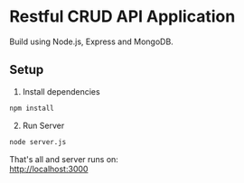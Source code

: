 # Restful CRUD API Application

Build using Node.js, Express and MongoDB.

## Setup

1. Install dependencies

```bash
npm install
```

2. Run Server

```bash
node server.js
```

That's all and server runs on:  
<http://localhost:3000>